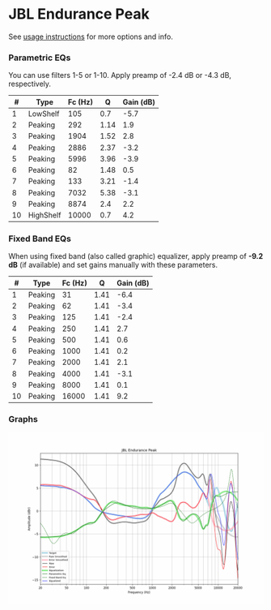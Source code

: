 # JBL Endurance Peak
See [usage instructions](https://github.com/jaakkopasanen/AutoEq#usage) for more options and info.

### Parametric EQs
You can use filters 1-5 or 1-10. Apply preamp of -2.4 dB or -4.3 dB, respectively.

|   # | Type      |   Fc (Hz) |    Q |   Gain (dB) |
|-----|-----------|-----------|------|-------------|
|   1 | LowShelf  |       105 | 0.7  |        -5.7 |
|   2 | Peaking   |       292 | 1.14 |         1.9 |
|   3 | Peaking   |      1904 | 1.52 |         2.8 |
|   4 | Peaking   |      2886 | 2.37 |        -3.2 |
|   5 | Peaking   |      5996 | 3.96 |        -3.9 |
|   6 | Peaking   |        82 | 1.48 |         0.5 |
|   7 | Peaking   |       133 | 3.21 |        -1.4 |
|   8 | Peaking   |      7032 | 5.38 |        -3.1 |
|   9 | Peaking   |      8874 | 2.4  |         2.2 |
|  10 | HighShelf |     10000 | 0.7  |         4.2 |

### Fixed Band EQs
When using fixed band (also called graphic) equalizer, apply preamp of **-9.2 dB** (if available) and set gains manually with these parameters.

|   # | Type    |   Fc (Hz) |    Q |   Gain (dB) |
|-----|---------|-----------|------|-------------|
|   1 | Peaking |        31 | 1.41 |        -6.4 |
|   2 | Peaking |        62 | 1.41 |        -3.4 |
|   3 | Peaking |       125 | 1.41 |        -2.4 |
|   4 | Peaking |       250 | 1.41 |         2.7 |
|   5 | Peaking |       500 | 1.41 |         0.6 |
|   6 | Peaking |      1000 | 1.41 |         0.2 |
|   7 | Peaking |      2000 | 1.41 |         2.1 |
|   8 | Peaking |      4000 | 1.41 |        -3.1 |
|   9 | Peaking |      8000 | 1.41 |         0.1 |
|  10 | Peaking |     16000 | 1.41 |         9.2 |

### Graphs
![](./JBL%20Endurance%20Peak.png)

